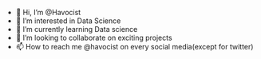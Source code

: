 - 👋 Hi, I’m @Havocist
- 👀 I’m interested in Data Science 
- 🌱 I’m currently learning Data science
- 💞️ I’m looking to collaborate on exciting projects
- 📫 How to reach me @havocist on every social media(except for twitter)

<!---
Havocist/Havocist is a ✨ special ✨ repository because its `README.md` (this file) appears on your GitHub profile.
You can click the Preview link to take a look at your changes.
--->
